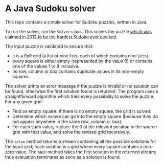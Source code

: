 # A Java Sudoku solver

This repo contains a simple solver for Sudoku puzzles, written in Java.

To run the solver, run the `Solver` class. This solves the puzzle [which was 
claimed in 2012 to be the hardest Sudoku ever devised](https://abcnews.go.com/blogs/headlines/2012/06/can-you-solve-the-hardest-ever-sudoku).

The input puzzle is validated to ensure that:

* it is a 9x9 grid (a list of nine lists, each of which contains nine `Int`s).
* every square is either empty (represented by the value 0) or contains one
of the values 1 to 9 inclusive.
* no row, column or box contains duplicate values in its non-empty
squares.

The solver prints an error message if 
the puzzle is invalid or no solution can be found, otherwise the first solution found is returned.
The program uses a straightforward algorithm which tries every possibility to solve the puzzle.
For any given grid:

* Find an empty square. If there is no empty square, the grid is solved.
* Determine which values can go into the empty square (because they do
not appear anywhere in the same row, column or box). 
* For each such value, replace the
0 at the relevant position in the source grid with that value, and solve the revised grid recursively.

The `solve` method returns a stream containing
all the possible solutions for the input grid; each solution is a grid where 
every square contains a non-zero value.
The `main` method takes the first solution in the
returned atream; thus evaluation terminates as soon as a solution is found.